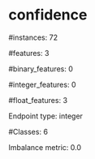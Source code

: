 # confidence

#instances: 72

#features: 3

  #binary_features: 0

  #integer_features: 0

  #float_features: 3

Endpoint type: integer

#Classes: 6

Imbalance metric: 0.0

